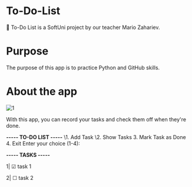 # To-Do-List
📝 To-Do List is a SoftUni project by our teacher Mario Zahariev.
# Purpose
The purpose of this app is to practice Python and GitHub skills.
# About the app
![1](https://github.com/VerginiyaStoyanova/To-Do-list/assets/44588240/9610056c-17c7-4cad-a27d-cc23912049cb)

With this app, you can record your tasks and check them off when they're done.

**----- TO-DO LIST -----**
\1. Add Task
\2. Show Tasks
3. Mark Task as Done
4. Exit
Enter your choice (1-4):

**----- TASKS -----**

1| ☑ task 1

2| ☐ task 2
